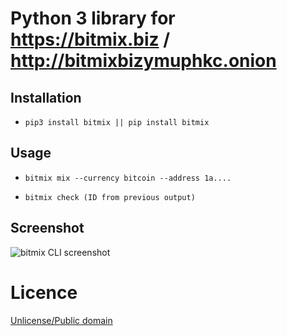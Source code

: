 # Python 3 library for https://bitmix.biz / http://bitmixbizymuphkc.onion

## Installation

* `pip3 install bitmix || pip install bitmix`

## Usage

* `bitmix mix --currency bitcoin --address 1a....`

* `bitmix check (ID from previous output)`

## Screenshot

![bitmix CLI screenshot](https://pic8.co/sh/PwenHO.png)

# Licence

[Unlicense/Public domain](LICENSE.txt)
